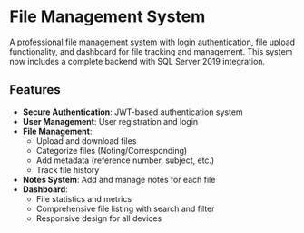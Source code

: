 # File Management System

A professional file management system with login authentication, file upload functionality, and dashboard for file tracking and management. This system now includes a complete backend with SQL Server 2019 integration.

## Features

- **Secure Authentication**: JWT-based authentication system
- **User Management**: User registration and login
- **File Management**:
  - Upload and download files
  - Categorize files (Noting/Corresponding)
  - Add metadata (reference number, subject, etc.)
  - Track file history
- **Notes System**: Add and manage notes for each file
- **Dashboard**: 
  - File statistics and metrics
  - Comprehensive file listing with search and filter
  - Responsive design for all devices

